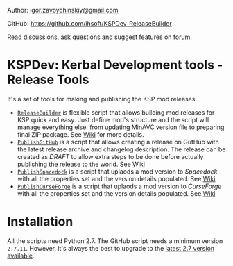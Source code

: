 Author: igor.zavoychinskiy@gmail.com

GitHub: https://github.com/ihsoft/KSPDev_ReleaseBuilder

Read discussions, ask questions and suggest features on
[forum](http://forum.kerbalspaceprogram.com/index.php?/topic/150786-12-kspdev-logconsole-utils).

# KSPDev: Kerbal Development tools - Release Tools

It's a set of tools for making and publishing the KSP mod releases.

* [`ReleaseBuilder`](https://github.com/ihsoft/KSPDev_ReleaseBuilder/blob/master/KspReleaseBuilder.py)
  is flexible script that allows building mod releases for KSP quick and easy. Just define mod's
  structure and the script will manage everything else: from updating MinAVC version file to
  preparing final ZIP package. See [Wiki](https://github.com/ihsoft/KSPDev_ReleaseBuilder/wiki)
  for more details.
* [`PublishGitHub`](https://github.com/ihsoft/KSPDev_ReleaseBuilder/blob/master/PublishGitHub.py)
  is a script that allows creating a release on GutHub with the latest release archive and
  changelog description. The release can be created as _DRAFT_ to allow extra steps to be done
  before actually publishing the release to the world.
  See [Wiki](https://github.com/ihsoft/KSPDev_ReleaseBuilder/wiki/Release-publishing-tools#github)
* [`PublishSpacedock`](https://github.com/ihsoft/KSPDev_ReleaseBuilder/blob/master/PublishSpacedock.py)
  is a script that uplaods a mod version to _Spacedock_ with all the properties  set and the
  version details populated.
  See [Wiki](https://github.com/ihsoft/KSPDev_ReleaseBuilder/wiki/Release-publishing-tools#spacedock)
* [`PublishCurseForge`](https://github.com/ihsoft/KSPDev_ReleaseBuilder/blob/master/PublishCurseForge.py)
  is a script that uplaods a mod version to _CurseForge_ with all the properties set and the
  version details populated.
  See [Wiki](https://github.com/ihsoft/KSPDev_ReleaseBuilder/wiki/Release-publishing-tools#curseforge)

# Installation

All the scripts need Python 2.7. The GitHub script needs a minimum version `2.7.11`. However,
it's always the best to upgrade to the
[latest 2.7 version available](https://www.python.org/downloads/).
